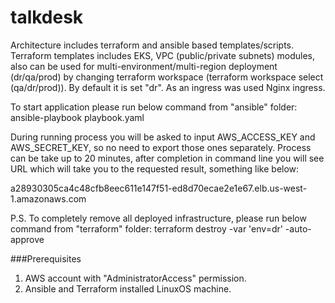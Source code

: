# talkdesk
Architecture includes terraform and ansible based templates/scripts.
Terraform templates includes EKS, VPC (public/private subnets) modules, also can be used for multi-environment/multi-region deployment (dr/qa/prod) by changing terraform workspace (terraform workspace select (qa/dr/prod)). By default it is set "dr".
As an ingress was used Nginx ingress.

To start application please run below command from "ansible" folder:
ansible-playbook playbook.yaml

During running process you will be asked to input AWS_ACCESS_KEY and AWS_SECRET_KEY, so no need to export those ones separately. Process can be take up to 20 minutes, after completion in command line you will see URL which will take you to the requested result, something like below:

a28930305ca4c48cfb8eec611e147f51-ed8d70ecae2e1e67.elb.us-west-1.amazonaws.com

P.S. To completely remove all deployed infrastructure, please run below command from "terraform" folder:
terraform destroy -var 'env=dr' -auto-approve


###Prerequisites
1. AWS account with "AdministratorAccess" permission.
2. Ansible and Terraform installed LinuxOS machine.